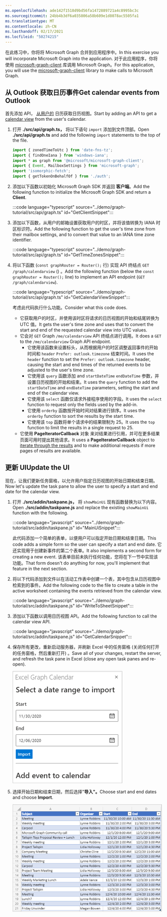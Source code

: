 ```yaml
---
ms.openlocfilehash: ade142f1518d9bd56fa1472889721a4c8995bc3c
ms.sourcegitcommit: 24bb4b3df6a035806a58b609e1d8078ac5505fa1
ms.translationtype: MT
ms.contentlocale: zh-CN
ms.lasthandoff: 02/17/2021
ms.locfileid: "50274215"
---
```

<!-- markdownlint-disable MD002 MD041 -->

<span data-ttu-id="93a0d-101">在此练习中，你将将 Microsoft Graph 合并到应用程序中。</span><span class="sxs-lookup"><span data-stu-id="93a0d-101">In this exercise you will incorporate Microsoft Graph into the application.</span></span> <span data-ttu-id="93a0d-102">对于此应用程序，你将使用 [microsoft-graph-client](https://github.com/microsoftgraph/msgraph-sdk-javascript) 库调用 Microsoft Graph。</span><span class="sxs-lookup"><span data-stu-id="93a0d-102">For this application, you will use the [microsoft-graph-client](https://github.com/microsoftgraph/msgraph-sdk-javascript) library to make calls to Microsoft Graph.</span></span>

## <a name="get-calendar-events-from-outlook"></a><span data-ttu-id="93a0d-103">从 Outlook 获取日历事件</span><span class="sxs-lookup"><span data-stu-id="93a0d-103">Get calendar events from Outlook</span></span>

<span data-ttu-id="93a0d-104">首先添加 API， [从用户的](https://docs.microsoft.com/graph/api/user-list-calendarview) 日历获取日历视图。</span><span class="sxs-lookup"><span data-stu-id="93a0d-104">Start by adding an API to get a [calendar view](https://docs.microsoft.com/graph/api/user-list-calendarview) from the user's calendar.</span></span>

1. <span data-ttu-id="93a0d-105">打开 **./src/api/graph.ts，** 将以下语句 `import` 添加到文件顶部。</span><span class="sxs-lookup"><span data-stu-id="93a0d-105">Open **./src/api/graph.ts** and add the following `import` statements to the top of the file.</span></span>

    ```typescript
    import { zonedTimeToUtc } from 'date-fns-tz';
    import { findOneIana } from 'windows-iana';
    import * as graph from '@microsoft/microsoft-graph-client';
    import { Event, MailboxSettings } from 'microsoft-graph';
    import 'isomorphic-fetch';
    import { getTokenOnBehalfOf } from './auth';
    ```

1. <span data-ttu-id="93a0d-106">添加以下函数以初始化 Microsoft Graph SDK 并返回 **客户端**。</span><span class="sxs-lookup"><span data-stu-id="93a0d-106">Add the following function to initialize the Microsoft Graph SDK and return a **Client**.</span></span>

    :::code language="typescript" source="../demo/graph-tutorial/src/api/graph.ts" id="GetClientSnippet":::

1. <span data-ttu-id="93a0d-107">添加以下函数，从用户的邮箱设置获取用户的时区，并将该值转换为 IANA 时区标识符。</span><span class="sxs-lookup"><span data-stu-id="93a0d-107">Add the following function to get the user's time zone from their mailbox settings, and to convert that value to an IANA time zone identifier.</span></span>

    :::code language="typescript" source="../demo/graph-tutorial/src/api/graph.ts" id="GetTimeZonesSnippet":::

1. <span data-ttu-id="93a0d-108">将以下函数 (`const graphRouter = Router();` 行) 实现 API 终结点 `GET /graph/calendarview` () 。</span><span class="sxs-lookup"><span data-stu-id="93a0d-108">Add the following function (below the `const graphRouter = Router();` line) to implement an API endpoint (`GET /graph/calendarview`).</span></span>

    :::code language="typescript" source="../demo/graph-tutorial/src/api/graph.ts" id="GetCalendarViewSnippet":::

    <span data-ttu-id="93a0d-109">考虑此代码执行什么功能。</span><span class="sxs-lookup"><span data-stu-id="93a0d-109">Consider what this code does.</span></span>

    - <span data-ttu-id="93a0d-110">它获取用户的时区，并使用该时区将请求的日历视图的开始和结尾转换为 UTC 值。</span><span class="sxs-lookup"><span data-stu-id="93a0d-110">It gets the user's time zone and uses that to convert the start and end of the requested calendar view into UTC values.</span></span>
    - <span data-ttu-id="93a0d-111">它会对 `GET` Graph `/me/calendarview` API 终结点进行调用。</span><span class="sxs-lookup"><span data-stu-id="93a0d-111">It does a `GET` to the `/me/calendarview` Graph API endpoint.</span></span>
        - <span data-ttu-id="93a0d-112">它使用该函数来设置标头，从而根据用户的时区调整返回事件的开始时间和 `header` `Prefer: outlook.timezone` 结束时间。</span><span class="sxs-lookup"><span data-stu-id="93a0d-112">It uses the `header` function to set the `Prefer: outlook.timezone` header, causing the start and end times of the returned events to be adjusted to the user's time zone.</span></span>
        - <span data-ttu-id="93a0d-113">它使用该 `query` 函数添加 and `startDateTime` `endDateTime` 参数，并设置日历视图的开始和结束。</span><span class="sxs-lookup"><span data-stu-id="93a0d-113">It uses the `query` function to add the `startDateTime` and `endDateTime` parameters, setting the start and end of the calendar view.</span></span>
        - <span data-ttu-id="93a0d-114">它使用该 `select` 函数仅请求外接程序使用的字段。</span><span class="sxs-lookup"><span data-stu-id="93a0d-114">It uses the `select` function to request only the fields used by the add-in.</span></span>
        - <span data-ttu-id="93a0d-115">它使用 `orderby` 函数按开始时间对结果进行排序。</span><span class="sxs-lookup"><span data-stu-id="93a0d-115">It uses the `orderby` function to sort the results by the start time.</span></span>
        - <span data-ttu-id="93a0d-116">它使用该 `top` 函数将单个请求中的结果限制为 25。</span><span class="sxs-lookup"><span data-stu-id="93a0d-116">It uses the `top` function to limit the results in a single request to 25.</span></span>
    - <span data-ttu-id="93a0d-117">它使用 **PageIteratorCallback** 对象 [](https://docs.microsoft.com/graph/sdks/paging)来对结果进行引用，并可在更多结果页面可用时提出其他请求。</span><span class="sxs-lookup"><span data-stu-id="93a0d-117">It uses a **PageIteratorCallback** object to [iterate through the results](https://docs.microsoft.com/graph/sdks/paging) and to make additional requests if more pages of results are available.</span></span>

## <a name="update-the-ui"></a><span data-ttu-id="93a0d-118">更新 UI</span><span class="sxs-lookup"><span data-stu-id="93a0d-118">Update the UI</span></span>

<span data-ttu-id="93a0d-119">现在，让我们更新任务窗格，以允许用户指定日历视图的开始日期和结束日期。</span><span class="sxs-lookup"><span data-stu-id="93a0d-119">Now let's update the task pane to allow the user to specify a start and end date for the calendar view.</span></span>

1. <span data-ttu-id="93a0d-120">打开 **./src/addin/taskpane.js，** 将 `showMainUi` 现有函数替换为以下内容。</span><span class="sxs-lookup"><span data-stu-id="93a0d-120">Open **./src/addin/taskpane.js** and replace the existing `showMainUi` function with the following.</span></span>

    :::code language="javascript" source="../demo/graph-tutorial/src/addin/taskpane.js" id="MainUiSnippet":::

    <span data-ttu-id="93a0d-121">此代码添加一个简单的表单，以便用户可以指定开始日期和结束日期。</span><span class="sxs-lookup"><span data-stu-id="93a0d-121">This code adds a simple form so the user can specify a start and end date.</span></span> <span data-ttu-id="93a0d-122">它还实现用于创建新事件的第二个表单。</span><span class="sxs-lookup"><span data-stu-id="93a0d-122">It also implements a second form for creating a new event.</span></span> <span data-ttu-id="93a0d-123">该表单目前未执行任何功能，您将在下一节中实现该功能。</span><span class="sxs-lookup"><span data-stu-id="93a0d-123">That form doesn't do anything for now, you'll implement that feature in the next section.</span></span>

1. <span data-ttu-id="93a0d-124">将以下代码添加到文件以在活动工作表中创建一个表，其中包含从日历视图中检索到的事件。</span><span class="sxs-lookup"><span data-stu-id="93a0d-124">Add the following code to the file to create a table in the active worksheet containing the events retrieved from the calendar view.</span></span>

    :::code language="javascript" source="../demo/graph-tutorial/src/addin/taskpane.js" id="WriteToSheetSnippet":::

1. <span data-ttu-id="93a0d-125">添加以下函数以调用日历视图 API。</span><span class="sxs-lookup"><span data-stu-id="93a0d-125">Add the following function to call the calendar view API.</span></span>

    :::code language="javascript" source="../demo/graph-tutorial/src/addin/taskpane.js" id="GetCalendarSnippet":::

1. <span data-ttu-id="93a0d-126">保存所有更改，重新启动服务器，并刷新 Excel 中的任务窗格 (关闭任何打开的任务窗格，然后重新打开) 。</span><span class="sxs-lookup"><span data-stu-id="93a0d-126">Save all of your changes, restart the server, and refresh the task pane in Excel (close any open task panes and re-open).</span></span>

    ![导入表单的屏幕截图](images/get-calendar-view-ui.png)

1. <span data-ttu-id="93a0d-128">选择开始日期和结束日期，然后选择"**导入"。**</span><span class="sxs-lookup"><span data-stu-id="93a0d-128">Choose start and end dates and choose **Import**.</span></span>

    ![事件表的屏幕截图](images/calendar-view-table.png)
